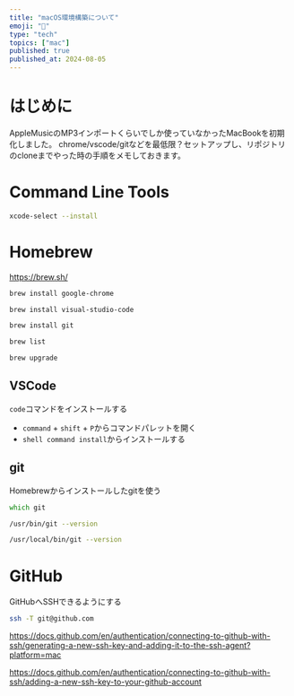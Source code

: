 ```yaml
---
title: "macOS環境構築について"
emoji: "🍎"
type: "tech"
topics: ["mac"]
published: true
published_at: 2024-08-05
---
```


# はじめに

AppleMusicのMP3インポートくらいでしか使っていなかったMacBookを初期化しました。
chrome/vscode/gitなどを最低限？セットアップし、リポジトリのcloneまでやった時の手順をメモしておきます。

# Command Line Tools

```zsh
xcode-select --install
```

# Homebrew

https://brew.sh/

```zsh
brew install google-chrome
```

```zsh
brew install visual-studio-code
```

```zsh
brew install git
```

```zsh
brew list
```

```zsh
brew upgrade
```

## VSCode

`code`コマンドをインストールする

- `command` + `shift` + `P`からコマンドパレットを開く
- `shell command install`からインストールする

## git

Homebrewからインストールしたgitを使う

```zsh
which git
```

```zsh
/usr/bin/git --version
```

```zsh
/usr/local/bin/git --version
```

# GitHub

GitHubへSSHできるようにする

```zsh
ssh -T git@github.com
```

https://docs.github.com/en/authentication/connecting-to-github-with-ssh/generating-a-new-ssh-key-and-adding-it-to-the-ssh-agent?platform=mac

https://docs.github.com/en/authentication/connecting-to-github-with-ssh/adding-a-new-ssh-key-to-your-github-account
